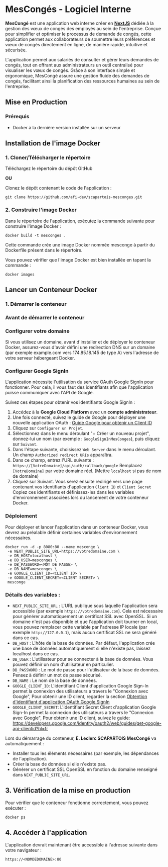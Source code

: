# MesCongés - Logiciel Interne

**MesCongé** est une application web interne créer en **[NextJS](https://nextjs.org/)** dédiée à la gestion des vœux de congés des employés au sein de l'entreprise. Conçue pour simplifier et optimiser le processus de demande de congés, cette application permet aux collaborateurs de soumettre leurs préférences et vœux de congés directement en ligne, de manière rapide, intuitive et sécurisée.

L'application permet aux salariés de consulter et gérer leurs demandes de congés, tout en offrant aux administrateurs un outil centralisé pour visualiser les vœux de congés. Grâce à son interface simple et ergonomique, MesCongé assure une gestion fluide des demandes de congés, facilitant ainsi la planification des ressources humaines au sein de l'entreprise.

## Mise en Production

### Prérequis

- Docker à la dernière version installée sur un serveur

## Installation de l'image Docker

### 1. Cloner/Télécharger le répertoire

Téléchargez le répertoire du dépôt GitHub

**OU**

Clonez le dépôt contenant le code de l'application :

```
git clone https://github.com/afi-dev/scapartois-mesconges.git
```

### 2. Construire l'image Docker

Dans le répertoire de l'application, exécutez la commande suivante pour construire l'image Docker :

```
docker build -t mesconges .
```

Cette commande crée une image Docker nommée mesconge à partir du Dockerfile présent dans le répertoire.

Vous pouvez vérifier que l'image Docker est bien installée en tapant la commande :

```
docker images
```

## Lancer un Conteneur Docker

### 1. Démarrer le conteneur

### Avant de démarrer le conteneur

### Configurer votre domaine

Si vous utilisez un domaine, avant d'installer et de déployer le conteneur Docker, assurez-vous d'avoir défini une redirection DNS sur un domaine (par exemple example.com vers 174.85.18.145 de type A) vers l'adresse de votre serveur hébergeant Docker.

### Configurer Google SignIn

L'application nécessite l'utilisation du service OAuth Google SignIn pour fonctionner. Pour cela, il vous faut des identifiants afin que l'application puisse communiquer avec l'API de Google.

Suivez ces étapes pour obtenir vos identifiants Google SignIn :

1. Accédez à la **Google Cloud Platform** avec un **compte administrateur**.
2. Une fois connecté, suivez le guide de Google pour déployer une nouvelle application OAuth : [Guide Google pour obtenir un Client ID](https://developers.google.com/identity/oauth2/web/guides/get-google-api-clientid?hl=fr)
3. Cliquez sur `Configurer un Projet`.
4. Sélectionnez dans le menu déroulant "+ Créer un nouveau projet", donnez-lui un nom (par exemple : `GoogleSignInMesConges`), puis cliquez sur `Suivant`.
5. Dans l'étape suivante, choisissez `Web Server` dans le menu déroulant. Un champ `Authorized redirect URIs` apparaîtra.
6. Dans ce champ, entrez l'URL suivante : `https://[VotreDomaine]/api/auth/callback/google`
   Remplacez `[VotreDomaine]` par votre domaine réel. (Mettre `localhost` si pas de nom de domaine)
7. Cliquez sur Suivant. Vous serez ensuite redirigé vers une page contenant vos identifiants d'application `Client ID` et `Client Secret`
   Copiez ces identifiants et définissez-les dans les variables d'environnement associées lors du lancement de votre conteneur Docker.

### Déploiement

Pour déployer et lancer l'application dans un conteneur Docker, vous devrez au préalable définir certaines variables d'environnement nécessaires.

```
docker run -d -p 8080:80 --name mesconge \
 -e NEXT_PUBLIC_SITE_URL=https://votredomaine.com \
 -e DB_HOST=localhost \
 -e DB_USER=mesconges \
 -e DB_PASSWORD=<MOT DE PASSE> \
 -e DB_NAME=mesconges \
 -e GOOGLE_CLIENT_ID=<CLIENT ID> \
 -e GOOGLE_CLIENT_SECRET=<CLIENT SECRET> \
 mesconge
```

### Détails des variables :

- `NEXT_PUBLIC_SITE_URL` : L'URL publique sous laquelle l'application sera accessible (par exemple `https://votredomaine.com`). Cela est nécessaire pour générer automatiquement un certificat SSL avec OpenSSL. Si un domaine n'est pas disponible et que l'application doit tourner en local, vous pouvez remplacer cette variable par l'adresse IP locale (par exemple `http://127.0.0.1`), mais aucun certificat SSL ne sera généré dans ce cas.
- `DB_HOST` : L'hôte de la base de données. Par défaut, l'application crée une base de données automatiquement si elle n'existe pas, laissez localhost dans ce cas.
- `DB_USER` : L'utilisateur pour se connecter à la base de données. Vous pouvez définir un nom d'utilisateur en particulier.
- `DB_PASSWORD` : Le mot de passe pour l'utilisateur de la base de données. Pensez à définir un mot de passe sécurisé.
- `DB_NAME` : Le nom de la base de données.
- `GOOGLE_CLIENT_ID`: L'identifiant Client d'application Google Sign-In permet la connexion des utilisateurs a travers le "Connexion avec Google", Pour obtenir une ID client, regarder la section [Obtention d'identifiant d'application OAuth Google SignIn](#google-signin-oauth)
- `GOOGLE_CLIENT_SECRET`: L'identifiant Secret Client d'application Google Sign-In permet la connexion des utilisateurs a travers le "Connexion avec Google", Pour obtenir une ID client, suivez le guide: https://developers.google.com/identity/oauth2/web/guides/get-google-api-clientid?hl=fr

Lors du démarrage du conteneur, **E. Leclerc SCAPARTOIS MesCongé** va automatiquement :

- Installer tous les éléments nécessaires (par exemple, les dépendances de l'application).
- Créer la base de données si elle n'existe pas.
- Générer un certificat SSL OpenSSL en fonction du domaine renseigné dans `NEXT_PUBLIC_SITE_URL`.

## 3. Vérification de la mise en production

Pour vérifier que le conteneur fonctionne correctement, vous pouvez exécuter :

```
docker ps
```

## 4. Accéder à l'application

L'application devrait maintenant être accessible à l'adresse suivante dans votre navigateur :

```
https://<NOMDEDOMAINE>:80
```
